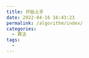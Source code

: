 ```yaml
---
title: 开始上手
date: 2022-04-16 16:43:23
permalink: /algorithm/index/
categories:
  - 算法
tags:
  - 
---
```

